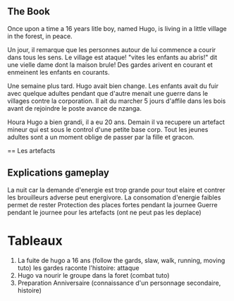 The Book
--------

Once upon a time a 16 years litle boy, named Hugo, is living in a little village in the forest, in peace.

Un jour, il remarque que les personnes autour de lui commence a courir dans tous les sens. Le village est ataque! "vites les enfants au abris!" dit une vielle dame dont la maison brule! Des gardes arivent en courant et enmeinent les enfants en courants.

Une semaine plus tard. Hugo avait bien change. Les enfants avait du fuir avec quelque adultes pendant que d'autre menait une guerre dans le villages contre la corporation. Il ait du marcher 5 jours d'affile dans les bois avant de rejoindre le poste avance de nzanga.

Houra Hugo a bien grandi, il a eu 20 ans. Demain il va recupere un artefact mineur qui est sous le control d'une petite base corp. Tout les jeunes adultes sont a un moment oblige de passer par la fille et gracon.

== Les artefacts


 

Explications gameplay
---------------------

La nuit car la demande d'energie est trop grande pour tout elaire et contrer les brouilleurs adverse peut energivore. La consomation d'energie faibles permet de rester
Protection des places fortes pendant la journee
Guerre pendant le journee pour les artefacts (ont ne peut pas les deplace)

Tableaux
========

1. La fuite de hugo a 16 ans (follow the gards, slaw, walk, running, moving tuto)
    les gardes raconte l'histoire: attaque 
2. Hugo va nourir le groupe dans la foret (combat tuto)
3. Preparation Anniversaire (connaissance d'un personnage secondaire, histoire)

